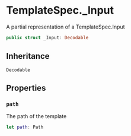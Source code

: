 # TemplateSpec.\_Input

A partial representation of a TemplateSpec.Input

``` swift
public struct _Input: Decodable
```

## Inheritance

`Decodable`

## Properties

### `path`

The path of the template

``` swift
let path: Path
```
